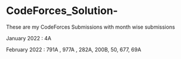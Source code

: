 # CodeForces_Solution-
These are my CodeForces Submissions with month wise submissions 

January 2022 : 4A 

February 2022 : 791A , 977A , 282A, 200B, 50, 677, 69A
